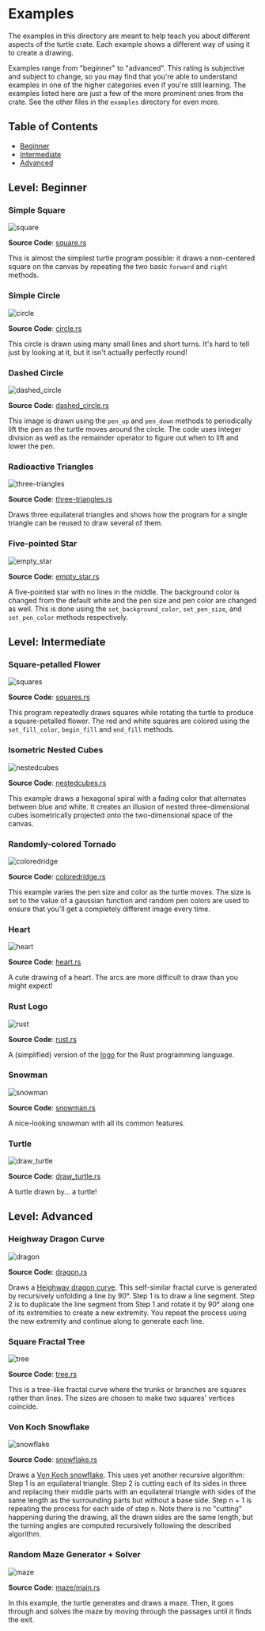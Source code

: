 # Examples

The examples in this directory are meant to help teach you about different
aspects of the turtle crate. Each example shows a different way of using it
to create a drawing. 

Examples range from "beginner" to "advanced". This rating is subjective and
subject to change, so you may find that you're able to understand examples
in one of the higher categories even if you're still learning. The examples
listed here are just a few of the more prominent ones from the crate. See
the other files in the `examples` directory for even more.

## Table of Contents

<!-- TODO: Make a more detailed table of contents that lists all the examples -->

* [Beginner](#level-beginner)
* [Intermediate](#level-intermediate)
* [Advanced](#level-advanced)

## Level: Beginner

### Simple Square

![square](../docs/assets/images/examples/square.gif)

**Source Code**: [square.rs](square.rs)

This is almost the simplest turtle program possible: it draws a non-centered
square on the canvas by repeating the two basic `forward` and `right` methods.

### Simple Circle

![circle](../docs/assets/images/examples/circle.gif)

**Source Code**: [circle.rs](circle.rs)

This circle is drawn using many small lines and short turns. It's hard to tell
just by looking at it, but it isn't actually perfectly round!

### Dashed Circle

![dashed_circle](../docs/assets/images/examples/dashed_circle.gif)

**Source Code**: [dashed_circle.rs](dashed_circle.rs)

This image is drawn using the `pen_up` and `pen_down` methods to periodically
lift the pen as the turtle moves around the circle. The code uses integer
division as well as the remainder operator to figure out when to lift and
lower the pen.

### Radioactive Triangles

![three-triangles](../docs/assets/images/examples/three-triangles.gif)

**Source Code**: [three-triangles.rs](three-triangles.rs)

Draws three equilateral triangles and shows how the program for a single triangle
can be reused to draw several of them.

### Five-pointed Star

![empty_star](../docs/assets/images/examples/empty_star.gif)

**Source Code**: [empty_star.rs](empty_star.rs)

A five-pointed star with no lines in the middle. The background color is changed
from the default white and the pen size and pen color are changed as well. This
is done using the `set_background_color`, `set_pen_size`, and `set_pen_color`
methods respectively.

## Level: Intermediate

### Square-petalled Flower

![squares](../docs/assets/images/examples/squares.gif)

**Source Code**: [squares.rs](squares.rs)

This program repeatedly draws squares while rotating the turtle to produce a
square-petalled flower. The red and white squares are colored using the
`set_fill_color`, `begin_fill` and `end_fill` methods.

### Isometric Nested Cubes

![nestedcubes](../docs/assets/images/examples/nestedcubes.gif)

**Source Code**: [nestedcubes.rs](nestedcubes.rs)

This example draws a hexagonal spiral with a fading color that alternates
between blue and white. It creates an illusion of nested three-dimensional
cubes isometrically projected onto the two-dimensional space of the canvas.

### Randomly-colored Tornado

![coloredridge](../docs/assets/images/examples/coloredridge.gif)

**Source Code**: [coloredridge.rs](coloredridge.rs)

This example varies the pen size and color as the turtle moves. The size is
set to the value of a gaussian function and random pen colors are used to
ensure that you'll get a completely different image every time.

### Heart

![heart](../docs/assets/images/examples/heart.gif)

**Source Code**: [heart.rs](heart.rs)

A cute drawing of a heart. The arcs are more difficult to draw than you
might expect!

### Rust Logo

![rust](../docs/assets/images/examples/rust.gif)

**Source Code**: [rust.rs](rust.rs)

A (simplified) version of the [logo][rust-logo] for the Rust
programming language.

[rust-logo]: https://github.com/rust-lang/rust-artwork/blob/master/logo/rust-logo-blk.svg

### Snowman

![snowman](../docs/assets/images/examples/snowman.gif)

**Source Code**: [snowman.rs](snowman.rs)

A nice-looking snowman with all its common features.

### Turtle

![draw_turtle](../docs/assets/images/examples/draw_turtle.gif)

**Source Code**: [draw_turtle.rs](draw_turtle.rs)

A turtle drawn by... a turtle!

## Level: Advanced

### Heighway Dragon Curve

![dragon](../docs/assets/images/examples/dragon.gif)

**Source Code**: [dragon.rs](dragon.rs)

Draws a [Heighway dragon curve](https://en.wikipedia.org/wiki/Dragon_curve).
This self-similar fractal curve is generated by recursively unfolding a line by
90°. Step 1 is to draw a line segment. Step 2 is to duplicate the line segment
from Step 1 and rotate it by 90° along one of its extremities to create a new
extremity. You repeat the process using the new extremity and continue along to
generate each line.

### Square Fractal Tree

![tree](../docs/assets/images/examples/tree.gif)

**Source Code**: [tree.rs](tree.rs)

This is a tree-like fractal curve where the trunks or branches are squares
rather than lines. The sizes are chosen to make two squares' vertices coincide.

### Von Koch Snowflake

![snowflake](../docs/assets/images/examples/snowflake.gif)

**Source Code**: [snowflake.rs](snowflake.rs)

Draws a [Von Koch snowflake](https://en.wikipedia.org/wiki/Koch_snowflake).
This uses yet another recursive algorithm: Step 1 is an equilateral triangle.
Step 2 is cutting each of its sides in three and replacing their middle parts
with an equilateral triangle with sides of the same length as the surrounding
parts but without a base side. Step n + 1 is repeating the process for each
side of step n. Note there is no "cutting" happening during the drawing, all
the drawn sides are the same length, but the turning angles are computed
recursively following the described algorithm.

### Random Maze Generator + Solver

![maze](../docs/assets/images/examples/maze.gif)

**Source Code**: [maze/main.rs](maze/main.rs)

In this example, the turtle generates and draws a maze. Then, it goes through
and solves the maze by moving through the passages until it finds the exit.
